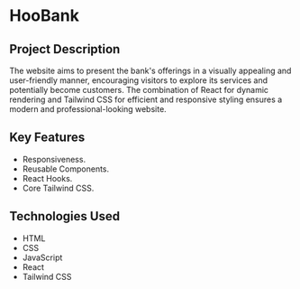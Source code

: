 # HooBank

## Project Description
The website aims to present the bank's offerings in a visually appealing and user-friendly manner, encouraging visitors to explore its services and potentially become customers. The combination of React for dynamic rendering and Tailwind CSS for efficient and responsive styling ensures a modern and professional-looking website.

## Key Features
- Responsiveness.
- Reusable Components.
- React Hooks.
- Core Tailwind CSS.

## Technologies Used
- HTML
- CSS
- JavaScript
- React
- Tailwind CSS